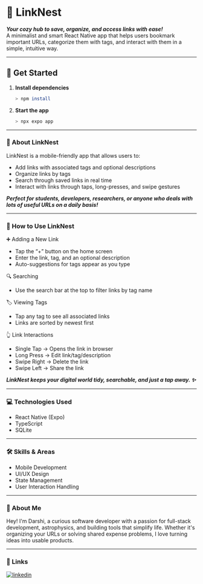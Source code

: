 # 📌 LinkNest
***Your cozy hub to save, organize, and access links with ease!***  
A minimalist and smart React Native app that helps users bookmark important URLs, categorize them with tags, and interact with them in a simple, intuitive way.

---
## 🚀 Get Started

1. **Install dependencies**

   ```bash
   > npm install
   ```
1. **Start the app**

   ```bash
   > npx expo app
   ```

---
### 📖 About LinkNest
LinkNest is a mobile-friendly app that allows users to:
- Add links with associated tags and optional descriptions
- Organize links by tags
- Search through saved links in real time
- Interact with links through taps, long-presses, and swipe gestures

***Perfect for students, developers, researchers, or anyone who deals with lots of useful URLs on a daily basis!***

---
### 🧭 How to Use LinkNest

➕ Adding a New Link
- Tap the “+” button on the home screen
- Enter the link, tag, and an optional description
- Auto-suggestions for tags appear as you type

🔍 Searching
- Use the search bar at the top to filter links by tag name

🏷️ Viewing Tags
- Tap any tag to see all associated links
- Links are sorted by newest first

👆 Link Interactions
-  Single Tap → Opens the link in browser
-  Long Press → Edit link/tag/description
-  Swipe Right → Delete the link
- Swipe Left → Share the link

***LinkNest keeps your digital world tidy, searchable, and just a tap away. ✨***

---
### 💻 Technologies Used
- React Native (Expo)
- TypeScript
- SQLite

---
### 🛠 Skills & Areas
- Mobile Development
- UI/UX Design
- State Management
- User Interaction Handling

---

### 👤 About Me
Hey! I'm Darshi, a curious software developer with a passion for full-stack development, astrophysics, and building tools that simplify life. Whether it's organizing your URLs or solving shared expense problems, I love turning ideas into usable products.

---
### 🔗 Links

[![linkedin](https://img.shields.io/badge/linkedin-0A66C2?style=for-the-badge&logo=linkedin&logoColor=white)](https://www.linkedin.com/in/this-darshiii/)


